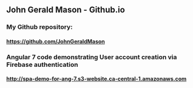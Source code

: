 ## John Gerald Mason - Github.io

### My Github repository: 
#### https://github.com/JohnGeraldMason

### Angular 7 code demonstrating User account creation via Firebase authentication
#### http://spa-demo-for-ang-7.s3-website.ca-central-1.amazonaws.com
